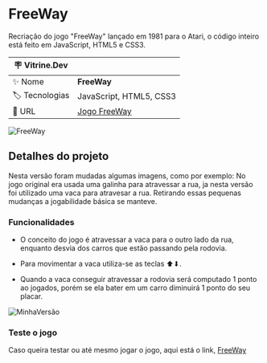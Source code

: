 # FreeWay

Recriação do jogo "FreeWay" lançado em 1981 para o Atari, o código inteiro está feito em JavaScript, HTML5 e CSS3.

| :placard: Vitrine.Dev |     |
| -------------  | --- |
| :sparkles: Nome        | **FreeWay**
| :label: Tecnologias | JavaScript, HTML5, CSS3
| :rocket: URL | [Jogo FreeWay](https://editor.p5js.org/lupesii/full/XcGZq7DZs)

<!-- Inserir imagem com a #vitrinedev ao final do link -->
![FreeWay](https://media.alvanista.com/uploads/game/23/13711/medium_2_screenshot.png#vitrinedev)

## Detalhes do projeto

Nesta versão foram mudadas algumas imagens, como por exemplo: No jogo original era usada uma galinha para atravessar a rua, ja nesta versão foi utilizado uma vaca para atravesar a rua. Retirando essas pequenas mudanças a jogabilidade básica se manteve.

### Funcionalidades

* O conceito do jogo é atravessar a vaca para o outro lado da rua, enquanto desvia dos carros que estão passando pela rodovia.

* Para movimentar a vaca utiliza-se as teclas ⬆⬇.

* Quando a vaca conseguir atravessar a rodovia será computado 1 ponto ao jogados, porém se ela bater em um carro diminuirá 1 ponto do seu placar.

![MinhaVersão](https://user-images.githubusercontent.com/51518452/224572337-f03b3336-ed52-4425-960b-ae6113138a43.png)

### Teste o jogo

Caso queira testar ou até mesmo jogar o jogo, aqui está o link, [FreeWay](https://editor.p5js.org/lupesii/full/XcGZq7DZs)

